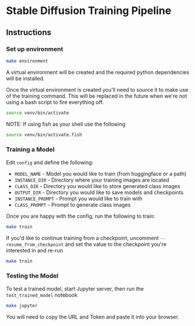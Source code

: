 # Stable Diffusion Training Pipeline

## Instructions

### Set up environment

```bash
make environment
```

A virtual environment will be created and the required python dependencies will be installed.

Once the virtual environment is created you'll need to source it to make use of the training command. This will be replaced in the future when we're not using a bash script to fire everything off.

```bash
source venv/bin/activate
```

NOTE: If using fish as your shell use the following

```bash
source venv/bin/activate.fish
```

### Training a Model

Edit `config` and define the following:
- `MODEL_NAME` - Model you would like to train (from huggingface or a path)
- `INSTANCE_DIR` - Directory where your training images are located
- `CLASS_DIR` - Directory you would like to store generated class images
- `OUTPUT_DIR` - Directory you would like to save models and checkpoints
- `INSTANCE_PROMPT` - Prompt you would like to train with
- `CLASS_PROMPT` - Prompt to generate class images

Once you are happy with the config, run the following to train:

```bash
make train
```

If you'd like to continue training from a checkpoint, uncomment `--resume_from_checkpoint` and set the value to the checkpoint you're interested in and re-run

```bash
make train
```

### Testing the Model

To test a trained model, start Jupyter server, then run the `test_trained_model` notebook

```bash
make jupyter
```

You will need to copy the URL and Token and paste it into your browser.

